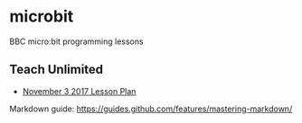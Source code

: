 # microbit
BBC micro:bit programming lessons

## Teach Unlimited
* [November 3 2017 Lesson Plan](TU_NOV3.md)

Markdown guide: https://guides.github.com/features/mastering-markdown/
